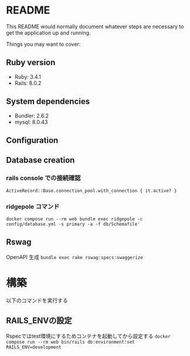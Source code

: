 # README

This README would normally document whatever steps are necessary to get the
application up and running.

Things you may want to cover:

## Ruby version
* Ruby: 3.4.1
* Rails: 8.0.2
## System dependencies
  * Bundler: 2.6.2
  * mysql: 8.0.43
## Configuration

## Database creation
### rails console での接続確認
`ActiveRecord::Base.connection_pool.with_connection { it.active? }`

### ridgepole コマンド
`docker compose run --rm web bundle exec ridgepole -c config/database.yml -s primary -a -f db/Schemafile'`

## Rswag
OpenAPI 生成
`bundle exec rake rswag:specs:swaggerize`

# 構築

以下のコマンドを実行する

## RAILS_ENVの設定
Rspecではtest環境にするためコンテナを起動してから設定する
`docker compose run --rm web bin/rails db:environment:set RAILS_ENV=development`
